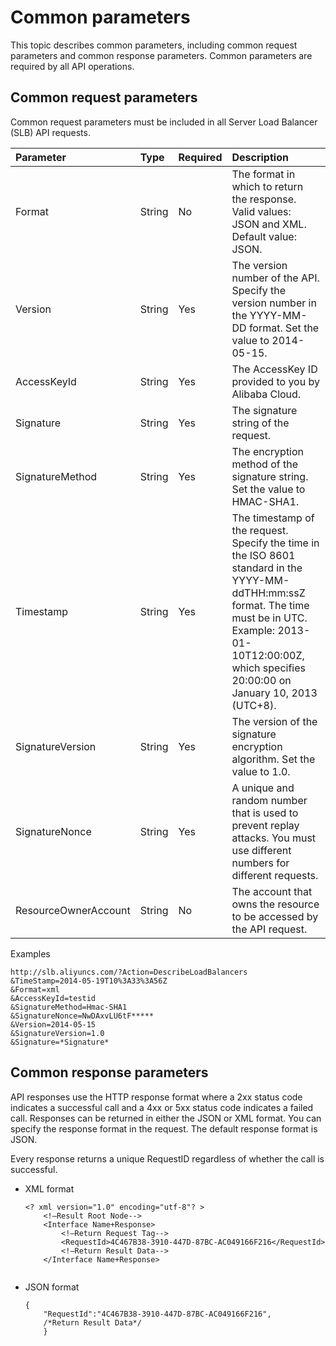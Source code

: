 # Common parameters

This topic describes common parameters, including common request parameters and common response parameters. Common parameters are required by all API operations.

## Common request parameters

Common request parameters must be included in all Server Load Balancer \(SLB\) API requests.

|Parameter|Type|Required|Description|
|:--------|:---|:-------|:----------|
|Format|String|No|The format in which to return the response. Valid values: JSON and XML. Default value: JSON. |
|Version|String|Yes|The version number of the API. Specify the version number in the YYYY-MM-DD format. Set the value to 2014-05-15. |
|AccessKeyId|String|Yes|The AccessKey ID provided to you by Alibaba Cloud.|
|Signature|String|Yes|The signature string of the request.|
|SignatureMethod|String|Yes|The encryption method of the signature string. Set the value to HMAC-SHA1. |
|Timestamp|String|Yes|The timestamp of the request. Specify the time in the ISO 8601 standard in the YYYY-MM-ddTHH:mm:ssZ format. The time must be in UTC. Example: 2013-01-10T12:00:00Z, which specifies 20:00:00 on January 10, 2013 \(UTC+8\). |
|SignatureVersion|String|Yes|The version of the signature encryption algorithm. Set the value to 1.0. |
|SignatureNonce|String|Yes|A unique and random number that is used to prevent replay attacks. You must use different numbers for different requests. |
|ResourceOwnerAccount|String|No|The account that owns the resource to be accessed by the API request.|

Examples

```
http://slb.aliyuncs.com/?Action=DescribeLoadBalancers
&TimeStamp=2014-05-19T10%3A33%3A56Z
&Format=xml
&AccessKeyId=testid
&SignatureMethod=Hmac-SHA1
&SignatureNonce=NwDAxvLU6tF*****
&Version=2014-05-15
&SignatureVersion=1.0
&Signature=*Signature*
```

## Common response parameters

API responses use the HTTP response format where a 2xx status code indicates a successful call and a 4xx or 5xx status code indicates a failed call. Responses can be returned in either the JSON or XML format. You can specify the response format in the request. The default response format is JSON.

Every response returns a unique RequestID regardless of whether the call is successful.

-   XML format

    ```
    <? xml version="1.0" encoding="utf-8"? > 
        <!—Result Root Node-->
        <Interface Name+Response>
            <!—Return Request Tag-->
            <RequestId>4C467B38-3910-447D-87BC-AC049166F216</RequestId>
            <!—Return Result Data-->
        </Interface Name+Response>
    					
    ```

-   JSON format

    ```
    {
        "RequestId":"4C467B38-3910-447D-87BC-AC049166F216",
        /*Return Result Data*/
        }
    ```


